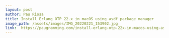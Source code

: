 ```yaml
---
layout: post
author: Pau Riosa
title: Install Erlang OTP 22.x in macOS using asdf package manager
image_path: /assets/images/IMG_20220221_153902.jpg
link:  https://paugramming.com/install-erlang-otp-22x-in-macos-using-asdf-package-manager
---
```


